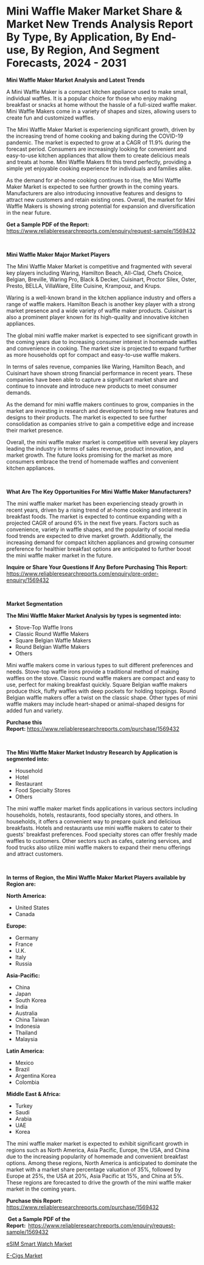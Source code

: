 <p><h1>Mini Waffle Maker Market Share & Market New Trends Analysis Report By Type, By Application, By End-use, By Region, And Segment Forecasts, 2024 - 2031</h1></p><p><strong>Mini Waffle Maker Market Analysis and Latest Trends</strong></p>
<p><p>A Mini Waffle Maker is a compact kitchen appliance used to make small, individual waffles. It is a popular choice for those who enjoy making breakfast or snacks at home without the hassle of a full-sized waffle maker. Mini Waffle Makers come in a variety of shapes and sizes, allowing users to create fun and customized waffles.</p><p>The Mini Waffle Maker Market is experiencing significant growth, driven by the increasing trend of home cooking and baking during the COVID-19 pandemic. The market is expected to grow at a CAGR of 11.9% during the forecast period. Consumers are increasingly looking for convenient and easy-to-use kitchen appliances that allow them to create delicious meals and treats at home. Mini Waffle Makers fit this trend perfectly, providing a simple yet enjoyable cooking experience for individuals and families alike.</p><p>As the demand for at-home cooking continues to rise, the Mini Waffle Maker Market is expected to see further growth in the coming years. Manufacturers are also introducing innovative features and designs to attract new customers and retain existing ones. Overall, the market for Mini Waffle Makers is showing strong potential for expansion and diversification in the near future.</p></p>
<p><strong>Get a Sample PDF of the Report:&nbsp;</strong> <a href="https://www.reliableresearchreports.com/enquiry/request-sample/1569432">https://www.reliableresearchreports.com/enquiry/request-sample/1569432</a></p>
<p>&nbsp;</p>
<p><strong>Mini Waffle Maker Major Market Players</strong></p>
<p><p>The Mini Waffle Maker Market is competitive and fragmented with several key players including Waring, Hamilton Beach, All-Clad, Chefs Choice, Belgian, Breville, Waring Pro, Black & Decker, Cuisinart, Proctor Silex, Oster, Presto, BELLA, VillaWare, Elite Cuisine, Krampouz, and Krups.</p><p>Waring is a well-known brand in the kitchen appliance industry and offers a range of waffle makers. Hamilton Beach is another key player with a strong market presence and a wide variety of waffle maker products. Cuisinart is also a prominent player known for its high-quality and innovative kitchen appliances.</p><p>The global mini waffle maker market is expected to see significant growth in the coming years due to increasing consumer interest in homemade waffles and convenience in cooking. The market size is projected to expand further as more households opt for compact and easy-to-use waffle makers.</p><p>In terms of sales revenue, companies like Waring, Hamilton Beach, and Cuisinart have shown strong financial performance in recent years. These companies have been able to capture a significant market share and continue to innovate and introduce new products to meet consumer demands.</p><p>As the demand for mini waffle makers continues to grow, companies in the market are investing in research and development to bring new features and designs to their products. The market is expected to see further consolidation as companies strive to gain a competitive edge and increase their market presence.</p><p>Overall, the mini waffle maker market is competitive with several key players leading the industry in terms of sales revenue, product innovation, and market growth. The future looks promising for the market as more consumers embrace the trend of homemade waffles and convenient kitchen appliances.</p></p>
<p>&nbsp;</p>
<p><strong>What Are The Key Opportunities For Mini Waffle Maker Manufacturers?</strong></p>
<p><p>The mini waffle maker market has been experiencing steady growth in recent years, driven by a rising trend of at-home cooking and interest in breakfast foods. The market is expected to continue expanding with a projected CAGR of around 6% in the next five years. Factors such as convenience, variety in waffle shapes, and the popularity of social media food trends are expected to drive market growth. Additionally, the increasing demand for compact kitchen appliances and growing consumer preference for healthier breakfast options are anticipated to further boost the mini waffle maker market in the future.</p></p>
<p><strong>Inquire or Share Your Questions If Any Before Purchasing This Report:</strong> <a href="https://www.reliableresearchreports.com/enquiry/pre-order-enquiry/1569432">https://www.reliableresearchreports.com/enquiry/pre-order-enquiry/1569432</a></p>
<p>&nbsp;</p>
<p><strong>Market Segmentation</strong></p>
<p><strong>The Mini Waffle Maker Market Analysis by types is segmented into:</strong></p>
<p><ul><li>Stove-Top Waffle Irons</li><li>Classic Round Waffle Makers</li><li>Square Belgian Waffle Makers</li><li>Round Belgian Waffle Makers</li><li>Others</li></ul></p>
<p><p>Mini waffle makers come in various types to suit different preferences and needs. Stove-top waffle irons provide a traditional method of making waffles on the stove. Classic round waffle makers are compact and easy to use, perfect for making breakfast quickly. Square Belgian waffle makers produce thick, fluffy waffles with deep pockets for holding toppings. Round Belgian waffle makers offer a twist on the classic shape. Other types of mini waffle makers may include heart-shaped or animal-shaped designs for added fun and variety.</p></p>
<p><strong>Purchase this Report:&nbsp;</strong><a href="https://www.reliableresearchreports.com/purchase/1569432">https://www.reliableresearchreports.com/purchase/1569432</a></p>
<p>&nbsp;</p>
<p><strong>The Mini Waffle Maker Market Industry Research by Application is segmented into:</strong></p>
<p><ul><li>Household</li><li>Hotel</li><li>Restaurant</li><li>Food Specialty Stores</li><li>Others</li></ul></p>
<p><p>The mini waffle maker market finds applications in various sectors including households, hotels, restaurants, food specialty stores, and others. In households, it offers a convenient way to prepare quick and delicious breakfasts. Hotels and restaurants use mini waffle makers to cater to their guests' breakfast preferences. Food specialty stores can offer freshly made waffles to customers. Other sectors such as cafes, catering services, and food trucks also utilize mini waffle makers to expand their menu offerings and attract customers.</p></p>
<p>&nbsp;</p>
<p><strong>In terms of Region, the Mini Waffle Maker Market Players available by Region are:</strong></p>
<p>
    <p> <strong> North America: </strong>
        <ul>
            <li>United States</li>
            <li>Canada</li>
        </ul>
        </p> 
    <p> <strong> Europe: </strong>
        <ul>
            <li>Germany</li>
            <li>France</li>
            <li>U.K.</li>
            <li>Italy</li>
            <li>Russia</li>
        </ul>
        </p> 
    <p> <strong> Asia-Pacific: </strong>
        <ul>
            <li>China</li>
            <li>Japan</li>
            <li>South Korea</li>
            <li>India</li>
            <li>Australia</li>
            <li>China Taiwan</li>
            <li>Indonesia</li>
            <li>Thailand</li>
            <li>Malaysia</li>
        </ul>
        </p> 
    <p> <strong> Latin America: </strong>
        <ul>
            <li>Mexico</li>
            <li>Brazil</li>
            <li>Argentina Korea</li>
            <li>Colombia</li>
        </ul>
        </p> 
    <p> <strong> Middle East & Africa: </strong>
        <ul>
            <li>Turkey</li>
            <li>Saudi</li>
            <li>Arabia</li>
            <li>UAE</li>
            <li>Korea</li>
        </ul>
    </p>
    </p>
<p><p>The mini waffle maker market is expected to exhibit significant growth in regions such as North America, Asia Pacific, Europe, the USA, and China due to the increasing popularity of homemade and convenient breakfast options. Among these regions, North America is anticipated to dominate the market with a market share percentage valuation of 35%, followed by Europe at 25%, the USA at 20%, Asia Pacific at 15%, and China at 5%. These regions are forecasted to drive the growth of the mini waffle maker market in the coming years.</p></p>
<p><strong>Purchase this Report: </strong><a href="https://www.reliableresearchreports.com/purchase/1569432">https://www.reliableresearchreports.com/purchase/1569432</a></p>
<p>&nbsp;<strong>Get a Sample PDF of the Report:&nbsp;&nbsp;</strong><a href="https://www.reliableresearchreports.com/enquiry/request-sample/1569432">https://www.reliableresearchreports.com/enquiry/request-sample/1569432</a></p>
<p><strong></strong></p>
<p><p><a href="https://github.com/ruddyyedelwadw/Market-Research-Report-List-1/blob/main/esim-smart-watch-market.md">eSIM Smart Watch Market</a></p><p><a href="https://github.com/jaidynmorantestelletmjzya/Market-Research-Report-List-1/blob/main/e-cigs-market.md">E-Cigs Market</a></p></p>